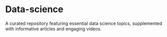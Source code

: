 # Data-science
A curated repository featuring essential data science topics, supplemented with informative articles and engaging videos.
